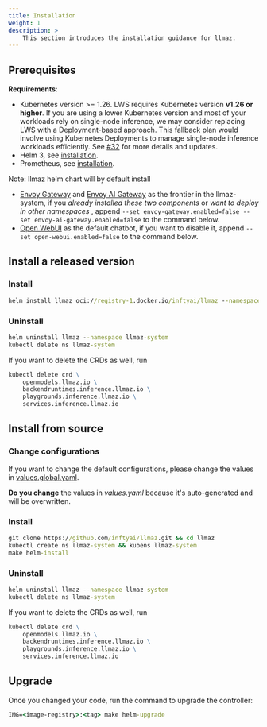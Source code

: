 ```yaml
---
title: Installation
weight: 1
description: >
    This section introduces the installation guidance for llmaz.
---
```



## Prerequisites

**Requirements**:

- Kubernetes version >= 1.26. LWS requires Kubernetes version **v1.26 or higher**. If you are using a lower Kubernetes version and most of your workloads rely on single-node inference, we may consider replacing LWS with a Deployment-based approach. This fallback plan would involve using Kubernetes Deployments to manage single-node inference workloads efficiently. See [#32](https://github.com/InftyAI/llmaz/issues/32) for more details and updates.
- Helm 3, see [installation](https://helm.sh/docs/intro/install/).
- Prometheus, see [installation](https://github.com/InftyAI/llmaz/tree/main/docs/prometheus-operator#install-the-prometheus-operator).

Note: llmaz helm chart will by default install
- [Envoy Gateway](https://github.com/envoyproxy/gateway) and [Envoy AI Gateway](https://github.com/envoyproxy/ai-gateway) as the frontier in the llmaz-system, if you *already installed these two components* or *want to deploy in other namespaces* , append `--set envoy-gateway.enabled=false --set envoy-ai-gateway.enabled=false` to the command below.
- [Open WebUI](https://github.com/open-webui/open-webui) as the default chatbot, if you want to disable it, append `--set open-webui.enabled=false` to the command below.

## Install a released version

### Install

```cmd
helm install llmaz oci://registry-1.docker.io/inftyai/llmaz --namespace llmaz-system --create-namespace --version 0.0.9
```

### Uninstall

```cmd
helm uninstall llmaz --namespace llmaz-system
kubectl delete ns llmaz-system
```

If you want to delete the CRDs as well, run

```cmd
kubectl delete crd \
    openmodels.llmaz.io \
    backendruntimes.inference.llmaz.io \
    playgrounds.inference.llmaz.io \
    services.inference.llmaz.io
```

## Install from source

### Change configurations

If you want to change the default configurations, please change the values in [values.global.yaml](../chart/values.global.yaml).

**Do you change** the values in _values.yaml_ because it's auto-generated and will be overwritten.


### Install

```cmd
git clone https://github.com/inftyai/llmaz.git && cd llmaz
kubectl create ns llmaz-system && kubens llmaz-system
make helm-install
```

### Uninstall

```cmd
helm uninstall llmaz --namespace llmaz-system
kubectl delete ns llmaz-system
```

If you want to delete the CRDs as well, run

```cmd
kubectl delete crd \
    openmodels.llmaz.io \
    backendruntimes.inference.llmaz.io \
    playgrounds.inference.llmaz.io \
    services.inference.llmaz.io
```

## Upgrade

Once you changed your code, run the command to upgrade the controller:

```cmd
IMG=<image-registry>:<tag> make helm-upgrade
```
